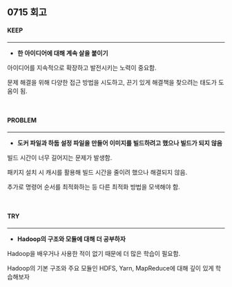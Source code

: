 ## 0715 회고

#### KEEP
---
- **한 아이디어에 대해 계속 살을 붙이기**  

아이디어를 지속적으로 확장하고 발전시키는 노력이 중요함.  

문제 해결을 위해 다양한 접근 방법을 시도하고, 끈기 있게 해결책을 찾으려는 태도가 도움이 됨.  

<br/>  

#### PROBLEM
---
- **도커 파일과 하둡 설정 파일을 만들어 이미지를 빌드하려고 했으나 빌드가 되지 않음**  

빌드 시간이 너무 길어지는 문제가 발생함.  

패키지 설치 시 캐시를 활용해 빌드 시간을 줄이려 했으나 해결되지 않음.  

추가로 명령어 순서를 최적화하는 등 다른 최적화 방법을 모색해야 함.  
 
<br/>

#### TRY
---
- **Hadoop의 구조와 모듈에 대해 더 공부하자**  

Hadoop을 배우거나 사용한 적이 없기 때문에 더 많은 학습이 필요함.  

Hadoop의 기본 구조와 주요 모듈인 HDFS, Yarn, MapReduce에 대해 깊이 있게 학습해보자  

<br/>
